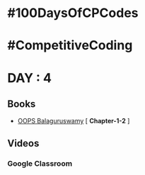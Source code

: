 # #100DaysOfCPCodes
# #CompetitiveCoding 

# DAY : 4

## Books

* [OOPS Balaguruswamy](https://github.com/bitandbytes8/100DaysOfCCCodes-CompetitiveCoding/blob/master/books/Oops.pdf) [ **Chapter-1-2** ]

 
## Videos

### Google Classroom


